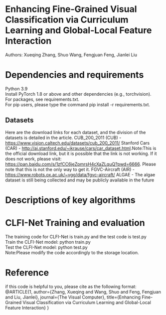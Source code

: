 # Enhancing Fine-Grained Visual Classification via Curriculum Learning and Global-Local Feature Interaction
Authors: Xueqing Zhang, Shuo Wang, Fengjuan Feng, Jianlei Liu

# Dependencies and requirements
Python 3.9 <br>
Install PyTorch 1.8 or above and other dependencies (e.g., torchvision).<br>
For packages, see requirements.txt.<br>
For pip users, please type the command pip install -r requirements.txt.

## Datasets
Here are the download links for each dataset, and the division of the datasets is detailed in the article.
CUB_200_2011 (CUB) - <https://www.vision.caltech.edu/datasets/cub_200_2011/>
Stanford Cars (CAR) - <http://ai.stanford.edu/~jkrause/cars/car_dataset.html>.Note:This is the official download link, but it is possible that the link is not working. If it does not work, please visit: https://pan.baidu.com/s/1zfCC6jeZpmrsH4cXaZLquQ?pwd=6666. Please note that this is not the only way to get it.
FGVC-Aircraft (AIR) - <https://www.robots.ox.ac.uk/~vgg/data/fgvc-aircraft/>
ALGAE - The algae dataset is still being collected and may be publicly available in the future

# Descriptions of key algorithms


# CLFI-Net Training and evaluation
The training code for CLFI-Net is train.py and the test code is test.py<br>
Train the CLFI-Net model: python train.py<br>
Test the CLFI-Net model: python test.py<br>
Note:Please modify the code accordingly to the storage location.

# Reference
if this code is helpful to you, please cite as the following format:
@ARTICLE{1,
  author={Zhang, Xueqing and Wang, Shuo and Feng, Fengjuan and Liu, Jianlei},
  journal={The Visual Computer}, 
  title={Enhancing Fine-Grained Visual Classification via Curriculum Learning and Global-Local Feature Interaction}
}



